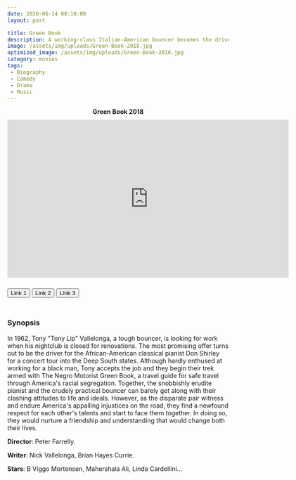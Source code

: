 ```yaml
---
date: 2020-06-14 08:10:00
layout: post

title: Green Book
description: A working-class Italian-American bouncer becomes the driver of an African-American classical pianist on a tour of venues through the 1960s American South.
image: /assets/img/uploads/Green-Book-2018.jpg
optimized_image: /assets/img/uploads/Green-Book-2018.jpg
category: movies
tags:
 - Biography
 - Comedy
 - Drama
 - Music
---
```

<link rel="stylesheet" type="text/css" href="/assets/css/player.css">

<div class="title-movie" style='text-align: center; font-weight: bold;'> Green Book 2018 </div>

<div style='width:100%; height:10px; position:relative; margin-left: auto; margin-right: auto; overflow: hidden;'></div>

<div class="video-wrapper">
<iframe id="myframe" scrolling="no" allowfullscreen="" frameborder="0"  height="360"
src="https://playhydrax.com/?v=uRsQg4c4C&sub=https://movies.xtapo.com/assets/sub/Green-Book-2018.srt&sub-lang=English" width="640"></iframe>
</div>

<div style='width:100%; height:10px; position:relative; margin-left: auto; margin-right: auto; overflow: hidden;'></div>

<button class="button_link" onclick="link_1()">Link 1</button>
<button class="button_link" onclick="link_2()">Link 2</button>
<button class="button_link" onclick="link_3()">Link 3</button>

<div style='width:100%; height:10px; position:relative; margin-left: auto; margin-right: auto; overflow: hidden;'></div>

<script>
 var link1 = "https://playhydrax.com/?v=uRsQg4c4C&sub=https://movies.xtapo.com/assets/sub/Green-Book-2018.srt&sub-lang=English"
 var link2 = "https://gdriveplayer.me/embed2.php?link=MM7eahg4eO%252FUN00GEyZdbwdxdoVCGH4HU%252F9OQ9hqFKjqMCRnlcWLR2G0nbs%252BnbRFWld%252FI4ji8oSGxiRvIgE9rBc84PUmSgLvn55%252Fp1gvO3G2QPNwQZlscfXHERhOlABSr9hEkXRhf3XqX5hY6TRLEC46RNpZyQXOQOHX1HtXozdnQ8iQ2fXG8fu3GAX5obd90PI4mQVUW8DVfPUSfupzpgKZ3fZSY%252FCd15LdZxs%252FZZtWoqDFgTHLEcMUwk4Ew%252FSJDOudHv5fxCLEoZfwo%252FAy6X5Td9FhkpV5QvGv9607HTnQ%253D%253D"
 var link3 = "https://database.gdriveplayer.me/player.php?imdb=tt6966692"

 function link_1() {
 var x = document.getElementsByClassName("button_link");
 for (var i=0; i < x.length; i++)
 {x[i].classList.remove("button_link_clicked")}
 x[0].classList.add("button_link_clicked");
 document.getElementById("myframe").src = link1;}

 function link_2() {
 var x = document.getElementsByClassName("button_link");
 for (var i=0; i < x.length; i++)
 {x[i].classList.remove("button_link_clicked")}
 x[1].classList.add("button_link_clicked");
 document.getElementById("myframe").src = link2;}

 function link_3() {
 var x = document.getElementsByClassName("button_link");
 for (var i=0; i < x.length; i++)
 {x[i].classList.remove("button_link_clicked")}
 x[2].classList.add("button_link_clicked");
 document.getElementById("myframe").src = link3;}
</script>


### Synopsis
In 1962, Tony "Tony Lip" Vallelonga, a tough bouncer, is looking for work when his nightclub is closed for renovations. The most promising offer turns out to be the driver for the African-American classical pianist Don Shirley for a concert tour into the Deep South states. Although hardly enthused at working for a black man, Tony accepts the job and they begin their trek armed with The Negro Motorist Green Book, a travel guide for safe travel through America's racial segregation. Together, the snobbishly erudite pianist and the crudely practical bouncer can barely get along with their clashing attitudes to life and ideals. However, as the disparate pair witness and endure America's appalling injustices on the road, they find a newfound respect for each other's talents and start to face them together. In doing so, they would nurture a friendship and understanding that would change both their lives.      

**Director**:  Peter Farrelly.  

**Writer**:  Nick Vallelonga, Brian Hayes Currie.   

**Stars**:   B Viggo Mortensen, Mahershala Ali, Linda Cardellini...      
